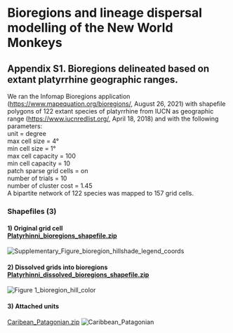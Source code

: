 # Bioregions and lineage dispersal modelling of the New World Monkeys<br>

## Appendix S1. Bioregions delineated based on extant platyrrhine geographic ranges. <br>

We ran the Infomap Bioregions application (https://www.mapequation.org/bioregions/, August 26, 2021) with shapefile polygons of 122 extant species of platyrrhine from IUCN as geographic range (https://www.iucnredlist.org/, April 18, 2018) and with the following parameters:<br> unit = degree<br> max cell size = 4°<br> min cell size = 1°<br> max cell capacity = 100<br> min cell capacity = 10<br> patch sparse grid cells = on<br> number of trials = 10<br> number of cluster cost = 1.45<br> A bipartite network of 122 species was mapped to 157 grid cells.<br>

### Shapefiles (3)<br>
#### 1) Original grid cell<br> [Platyrhinni_bioregions_shapefile.zip](https://github.com/pelow22/Platy_paper/files/9254085/Platyrhinni_bioregions_shapefile.zip)
![Supplementary_Figure_bioregion_hillshade_legend_coords](https://user-images.githubusercontent.com/65909510/182679215-11adabd5-ca7d-4a6d-9ffe-af039b258b59.png)

#### 2) Dissolved grids into bioregions<br> [Platyrhinni_dissolved_bioregions_shapefile.zip](https://github.com/pelow22/Platy_paper/files/9254100/Platyrhinni_dissolved_bioregions_shapefile.zip)
![Figure 1_bioregion_hill_color](https://user-images.githubusercontent.com/65909510/182682526-a65daa23-ec2a-47f4-b9ec-0cc88ef40cb8.png)

#### 3) Attached units<br>
[Caribean_Patagonian.zip](https://github.com/pelow22/Platy_paper/files/9254196/Caribean_Patagonian.zip)
![Caribbean_Patagonian](https://user-images.githubusercontent.com/65909510/182685666-e284885c-27d2-4a69-92fb-25b8ef3e615f.png)
